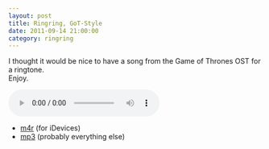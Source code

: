 ```yaml
---
layout: post
title: Ringring, GoT-Style
date: 2011-09-14 21:00:00
category: ringring
---
```

I thought it would be nice to have a song from the Game of Thrones OST for a ringtone.  
Enjoy.

<audio controls="controls">  
<source src="http://dl.dropbox.com/u/7586201/Ring_The_Kings_Arrival.m4r" type="audio/mp4" />
<source src="http://dl.dropbox.com/u/7586201/Ring_The_Kings_Arrival.ogg" type="audio/ogg" />
</audio>

* [m4r](http://dl.dropbox.com/u/7586201/Ring_The_Kings_Arrival.m4r) (for iDevices)
* [mp3](http://dl.dropbox.com/u/7586201/Ring_The_Kings_Arrival.mp3) (probably everything else)
